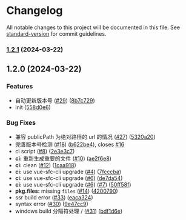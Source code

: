 # Changelog

All notable changes to this project will be documented in this file. See [standard-version](https://github.com/conventional-changelog/standard-version) for commit guidelines.

### [1.2.1](https://github.com/yuwangi/update-popup/compare/v1.2.0...v1.2.1) (2024-03-22)

## 1.2.0 (2024-03-22)


### Features

* 自动更新版本号 ([#29](https://github.com/yuwangi/update-popup/issues/29)) ([8b7c729](https://github.com/yuwangi/update-popup/commit/8b7c72979bd4b0f2ef424d6da10a82bdb4e81df4))
* init ([558d0e6](https://github.com/yuwangi/update-popup/commit/558d0e6243d94ad0f0dcc85e90aa77a6637ab6d3))


### Bug Fixes

* 兼容 publicPath 为绝对路径的 url 的情况 ([#27](https://github.com/yuwangi/update-popup/issues/27)) ([5320a20](https://github.com/yuwangi/update-popup/commit/5320a201edbd926f4f1f885111447725ef23704f))
* 完善版本号检测 ([#18](https://github.com/yuwangi/update-popup/issues/18)) ([b622be4](https://github.com/yuwangi/update-popup/commit/b622be405cbffc598c58a1dfad27dd6711c41468)), closes [#16](https://github.com/yuwangi/update-popup/issues/16)
* ci script ([#8](https://github.com/yuwangi/update-popup/issues/8)) ([2e3e3c7](https://github.com/yuwangi/update-popup/commit/2e3e3c7eb827d9ca8e15ed9260883cdfe7b9f964))
* **ci:** 重新生成重要的文件 ([#10](https://github.com/yuwangi/update-popup/issues/10)) ([ae2f6e8](https://github.com/yuwangi/update-popup/commit/ae2f6e8b16349157aa6e90ed3d160cda9a0cd314))
* **ci:** clean ([#12](https://github.com/yuwangi/update-popup/issues/12)) ([1caa918](https://github.com/yuwangi/update-popup/commit/1caa91804d8cea3fb4ff602962c99c4ddc274ed1))
* **ci:** use vue-sfc-cli upgrade ([#4](https://github.com/yuwangi/update-popup/issues/4)) ([7fcccba](https://github.com/yuwangi/update-popup/commit/7fcccbaea9e73c67ad95e8be032edb403c5339f2))
* **ci:** use vue-sfc-cli upgrade ([#6](https://github.com/yuwangi/update-popup/issues/6)) ([de7da54](https://github.com/yuwangi/update-popup/commit/de7da54cad858400a8f5335328fda101e584c299))
* **ci:** use vue-sfc-cli upgrade ([#6](https://github.com/yuwangi/update-popup/issues/6)) ([#7](https://github.com/yuwangi/update-popup/issues/7)) ([50ff58f](https://github.com/yuwangi/update-popup/commit/50ff58fe020845d407395d4a4611c55daa48b0d9))
* **pkg.files:** missing `files` ([#14](https://github.com/yuwangi/update-popup/issues/14)) ([4200790](https://github.com/yuwangi/update-popup/commit/42007908a0352fac3cae14cb1c24feac67305cf3))
* ssr build error ([#33](https://github.com/yuwangi/update-popup/issues/33)) ([eaca324](https://github.com/yuwangi/update-popup/commit/eaca32461f3b2a18f010ea19493df18f33cf8bdc))
* syntax error ([#30](https://github.com/yuwangi/update-popup/issues/30)) ([9e47cc9](https://github.com/yuwangi/update-popup/commit/9e47cc99878b6c69aaef3faeb26be8d3f9b16cbf))
* windows build 分隔符处理 / ([#31](https://github.com/yuwangi/update-popup/issues/31)) ([bdf1d6e](https://github.com/yuwangi/update-popup/commit/bdf1d6e5f46f3c55fb8498926d56bf82cb51f827))
